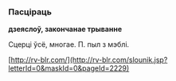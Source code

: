 ### Пасціраць
**дзеяслоў, закончанае трыванне**

Сцерці ўсё, многае. П. пыл з мэблі.

<a rel="author">[http://rv-blr.com/](http://rv-blr.com/slounik.jsp?letterId=0&maskId=0&pageId=2229)</a>
